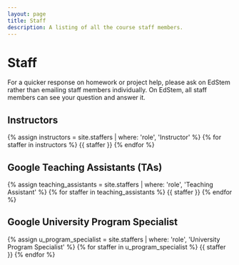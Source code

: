 ```yaml
---
layout: page
title: Staff
description: A listing of all the course staff members.
---
```


# Staff

For a quicker response on homework or project help, please ask on EdStem rather than emailing staff members individually. On EdStem, all staff members can see your question and answer it.

## Instructors

{% assign instructors = site.staffers | where: 'role', 'Instructor' %}
{% for staffer in instructors %}
{{ staffer }}
{% endfor %}

## Google Teaching Assistants (TAs)
{% assign teaching_assistants = site.staffers | where: 'role', 'Teaching Assistant' %}
{% for staffer in teaching_assistants %}
{{ staffer }}
{% endfor %}

## Google University Program Specialist
{% assign u_program_specialist = site.staffers | where: 'role', 'University Program Specialist' %}
{% for staffer in u_program_specialist %}
{{ staffer }}
{% endfor %}